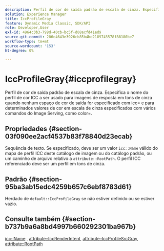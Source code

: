 ```yaml
---
description: Perfil de cor de saída padrão de escala de cinza. Especifica o nome do perfil de cor ICC a ser usado para imagens de resposta em tons de cinza quando nenhum espaço de cor de saída for especificado com icc= e para determinados valores de cor em escala de cinza especificados com vários comandos do Image Serving, como color=.
solution: Experience Manager
title: IccProfileGray
feature: Dynamic Media Classic, SDK/API
role: Developer,User
exl-id: 4964c3b3-799d-40cb-bc5f-d08acfd41ed9
source-git-commit: 206e4643e3926cb85b4be2189743578f88180be7
workflow-type: tm+mt
source-wordcount: '153'
ht-degree: 0%

---
```


# IccProfileGray{#iccprofilegray}

Perfil de cor de saída padrão de escala de cinza. Especifica o nome do perfil de cor ICC a ser usado para imagens de resposta em tons de cinza quando nenhum espaço de cor de saída for especificado com icc= e para determinados valores de cor em escala de cinza especificados com vários comandos do Image Serving, como color=.

## Propriedades {#section-03f090ee2acf4537b83f78840d23ecab}

Sequência de texto. Se especificado, deve ser um valor `icc::Name` válido do mapa de perfil ICC deste catálogo de imagem ou do catálogo padrão, ou um caminho de arquivo relativo a `attribute::RootPath`. O perfil ICC referenciado deve ser um perfil em tons de cinza.

## Padrão {#section-95ba3ab15edc4259b657c6ebf8783d61}

Herdado de `default::IccProfileGray` se não estiver definido ou se estiver vazio.

## Consulte também {#section-b737b9a6a8bd4997b660292301ba967b}

[icc::Name](../../../../../is-api/image-catalog/image-serving-api-ref/c-image-catalog-reference/c-icc-profile-map-reference/r-name-icc.md#reference-9e7d3c8e35434981a3dfac66b8946cbe) ,  [attribute::IccRenderIntent](../../../../../is-api/image-catalog/image-serving-api-ref/c-image-catalog-reference/c-attributes-reference/r-iccrenderintent.md#reference-012f207f28bd4406a5368d23ed95a51f),  [attribute::IccProfileSrcGray](../../../../../is-api/image-catalog/image-serving-api-ref/c-image-catalog-reference/c-attributes-reference/r-iccprofilesrcgray.md#reference-a717831da24d43f680d01393660f12f9),  [attribute::RootPath](../../../../../is-api/image-catalog/image-serving-api-ref/c-image-catalog-reference/c-attributes-reference/r-rootpath.md#reference-17d57e5967be403b8408fa7214017494)
